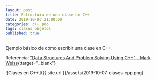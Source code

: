 ```yaml
---
layout: post
title: Estructura de una clase en C++
date: 2019-10-07 21:00:00
categories: c++ poo
tags: clases objetos
published: true
---
```


Ejemplo básico de cómo escribir una clase en C++.

Referencia: ["Data Structures And Problem Solving Using C++" - Mark Weiss](https://books.google.com.ar/books/about/Data_Structures_and_Problem_Solving_Usin.html?id=RPMTPAAACAAJ){:target="_blank"}

![Clases en C++]({{ site.url }}/assets/2019-10-07-clases-cpp.png)
